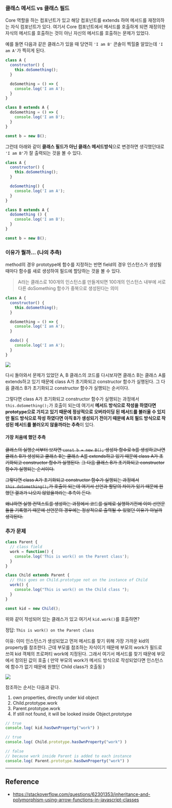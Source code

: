 ### 클래스 메서드 vs 클래스 필드


Core 역할을 하는 컴포넌트가 있고 해당 컴포넌트를 extends 하여 메서드를 재정의하는 자식 컴포넌트가 있다. 여기서 Core 컴포넌트에서 메서드를 호출하게 되면 재정의한 자식의 메서드를 호출하는 것이 아닌 자신의 메서드를 호출하는 문제가 있었다. 

예를 들면 다음과 같은 클래스가 있을 때 당연히 `'I am B'` 콘솔이 찍힐줄 알았는데 `'I am A'`가 찍히게 된다.


```js
class A {
  constructor() {
    this.doSomething();
  }

  doSomething = () => {
    console.log('I am A');
  }
}

class B extends A {
  doSomething = () => {
    console.log('I am B');
  }
}

const b = new B();
```


그런데 아래와 같이 **클래스 필드가 아닌 클래스 메서드방식**으로 변경하면 생각했던대로 `'I am B'`가 잘 출력되는 것을 볼 수 있다.


```js
class A {
  constructor() {
    this.doSomething();
  }

  doSomething() {
    console.log('I am A');
  }
}

class B extends A {
  doSomething () {
    console.log('I am B');
  }
}

const b = new B();
```
### 이유가 뭘까... (나의 추측)

method의 경우 prototype에 함수를 지정하는 반면
field의 경우 인스턴스가 생성될 때마다 함수를 새로 생성하여 필드에 할당하는 것을 볼 수 있다.
> A라는 클래스로 100개의 인스턴스를 만들게되면 100개의 인스턴스 내부에 서로 다른 doSomething 함수가 중복으로 생성된다는 의미

```js
class A {
  constructor() {
    this.doSomething();
  }

  doSomething = () => {
    console.log('I am A');
  }

  dodo() {
    console.log('I am A');
  }
}
```



![](https://velog.velcdn.com/images/jiseong/post/bc543021-b6a3-40f0-975d-0b190c8d6262/image.png)


다시 돌아와서 문제가 있었던 A, B 클래스의 코드를 다시보자면
클래스 B는 클래스 A를 extends하고 있기 때문에 class A가 초기화되고 constructor 함수가 실행된다. 
그 다음 클래스 B가 초기화되고 constructor 함수가 실행되는 순서이다.


그렇다면 class A가 초기화되고 constructor 함수가 실행되는 과정에서 `this.doSomething();`가 호출이 되는데 여기서 **메서드 방식으로 작성을 하였다면 prototype으로 가지고 있기 때문에 정상적으로 오버라이딩 된 메서드를 불러올 수 있지만 필드 방식으로 작성 하였다면 아직 B가 생성되기 전이기 때문에 A의 필드 방식으로 작성된 메서드를 불러오지 않을까라는 추측**이 있다.





#### 가장 처음에 했던 추측
~~클래스의 실행순서부터 보자면 `const b = new B();` 생성자 함수로 b를 생성하고나면 클래스 B가 생성되고 클래스 B는 클래스 A를 extends하고 있기 때문에 class A가 초기화되고 constructor 함수가 실행된다.~~ 
~~그 다음 클래스 B가 초기화되고 constructor 함수가 실행되는 순서이다.~~

~~그렇다면 class A가 초기화되고 constructor 함수가 실행되는 과정에서 `this.doSomething();`가 호출이 되는데 여기서 선언과 할당의 차이가 있기 때문에 원했던 결과가 나오지 않았을까라는 추측이 든다.~~


~~왜냐하면 실행 컨텍스트를 생성하는 과정에서 코드를 실제로 실행하기전에 이미 선언문들을 기록했기 때문에 선언문의 경우에는 정상적으로 출력될 수 있었던 이유가 아닐까 생각된다.~~



### 추가 문제
```js
class Parent {
  // class field
  work = function() {
    console.log('This is work() on the Parent class');
  }
}

class Child extends Parent {
  // this goes on Child.prototype not on the instance of Child
  work() {
    console.log("This is work() on the Child class ");
  }
}

const kid = new Child();
```
위와 같이 작성되어 있는 클래스가 있고 여기서 `kid.work()`를 호출하면?

정답: `This is work() on the Parent class`

이유: 이미 인스턴스가 생성되었고 먼저 메서드를 찾기 위해 가장 가까운 kid의 property를 참조한다. 근데 부모를 참조하는 자식이기 때문에 부모의 work가 필드로 쓰여 kid 객체의 프로퍼티 work에 지정된다. 그래서 여기서 메서드를 찾기 때문에 부모에서 정의된 값이 호출 
( 만약 부모의 work가 메서드 방식으로 작성되었다면 인스턴스에 함수가 없기 때문에 원했던 Child class가 호출됨 )

![](https://velog.velcdn.com/images/jiseong/post/111d76e0-f7e7-4374-b2af-e477ab4475d7/image.png)

참조하는 순서는 다음과 같다.
1. own properties, directly under kid object
2. Child.prototype.work
3. Parent.prototype.work
4. If still not found, it will be looked inside Object.prototype

```js
// true 
console.log( kid.hasOwnProperty("work") )

// true
console.log( Child.prototype.hasOwnProperty("work") )

// false 
// because work inside Parent is added to each instance
console.log( Parent.prototype.hasOwnProperty("work") )
```

---

## Reference

- https://stackoverflow.com/questions/62301353/inheritance-and-polymorphism-using-arrow-functions-in-javascript-classes